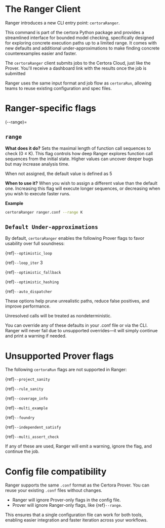 # The Ranger Client

Ranger introduces a new CLI entry point: `certoraRanger`.

This command is part of the certora Python package and provides a streamlined interface for bounded model checking, 
specifically designed for exploring concrete execution paths up to a limited range.
It comes with new defaults and additional under-approximations to make finding concrete counterexamples easier and faster.

The `certoraRanger` client submits jobs to the Certora Cloud, just like the Prover. You'll receive a dashboard link with the results once the job is submitted

Ranger uses the same input format and job flow as `certoraRun`, allowing teams to reuse existing configuration and spec files.

# Ranger-specific flags

(--range)=
## `range`

**What does it do?**
Sets the maximal length of function call sequences to check (0 ≤ K).
This flag controls how deep Ranger explores function call sequences from the initial state.
Higher values can uncover deeper bugs but may increase analysis time.

When not assigned, the default value is defined as 5

**When to use it?**
When you wish to assign a different value than the default one.
Increasing this flag will execute longer sequences, or decreasing when you wish to execute faster runs.

**Example**

```sh
certoraRanger ranger.conf --range K
```

[//]: <> (&#40;--ranger_failure_limit&#41;=)

[//]: <> (## `ranger_failure_limit`)

[//]: <> ()
[//]: <> (**What does it do?**)

[//]: <> (Sets the minimal number of violations to be found.)

[//]: <> (Once we reach this limit, no new Ranger call sequence checks will be started.)

[//]: <> (Checks already in progress will continue, thus we are expected to see at least N violations.)

[//]: <> ()
[//]: <> (When not assigned, the default value is defined as 1.)

[//]: <> ()
[//]: <> (**When to use it?**)

[//]: <> (When you wish to assign a different value than the default one.)

[//]: <> (Increasing this flag will execute more sequences, until we will reach the desired amount of violations.)

[//]: <> ()
[//]: <> (**Example**)

[//]: <> ()
[//]: <> (```sh)

[//]: <> (certoraRanger ranger.conf --ranger_failure_limit N)

[//]: <> (```)

## `Default Under-approximations`

By default, `certoraRanger` enables the following Prover flags to favor usability over full soundness:

{ref}`--optimistic_loop`

{ref}`--loop_iter` 3

{ref}`--optimistic_fallback`

{ref}`--optimistic_hashing`

{ref}`--auto_dispatcher`

These options help prune unrealistic paths, reduce false positives, and improve performance.

Unresolved calls will be treated as nondeterministic.

You can override any of these defaults in your .conf file or via the CLI. Ranger will never fail due to unsupported overrides—it will simply continue and print a warning if needed.


# Unsupported Prover flags


The following `certoraRun` flags are not supported in Ranger:

{ref}`--project_sanity`

{ref}`--rule_sanity`

{ref}`--coverage_info`

{ref}`--multi_example`

{ref}`--foundry`

{ref}`--independent_satisfy`

{ref}`--multi_assert_check`

If any of these are used, Ranger will emit a warning, ignore the flag, and continue the job.


# Config file compatibility

Ranger supports the same `.conf` format as the Certora Prover.
You can reuse your existing `.conf` files without changes.

- Ranger will ignore Prover-only flags in the config file.
- Prover will ignore Ranger-only flags, like {ref}`--range`.

This ensures that a single configuration file can work for both tools, enabling easier integration and faster iteration across your workflows.
